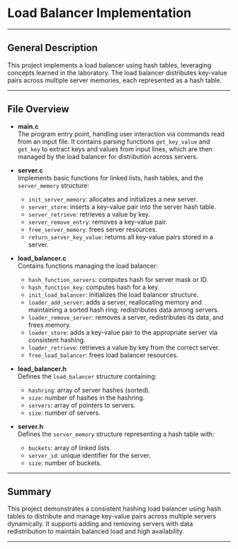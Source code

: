 # Load Balancer Implementation

---

## General Description

This project implements a load balancer using hash tables, leveraging concepts learned in the laboratory. The load balancer distributes key-value pairs across multiple server memories, each represented as a hash table.

---

## File Overview

- **main.c**  
  The program entry point, handling user interaction via commands read from an input file. It contains parsing functions `get_key_value` and `get_key` to extract keys and values from input lines, which are then managed by the load balancer for distribution across servers.

- **server.c**  
  Implements basic functions for linked lists, hash tables, and the `server_memory` structure:  
  - `init_server_memory`: allocates and initializes a new server.  
  - `server_store`: inserts a key-value pair into the server hash table.  
  - `server_retrieve`: retrieves a value by key.  
  - `server_remove_entry`: removes a key-value pair.  
  - `free_server_memory`: frees server resources.  
  - `return_server_key_value`: returns all key-value pairs stored in a server.

- **load_balancer.c**  
  Contains functions managing the load balancer:  
  - `hash_function_servers`: computes hash for server mask or ID.  
  - `hash_function_key`: computes hash for a key.  
  - `init_load_balancer`: initializes the load balancer structure.  
  - `loader_add_server`: adds a server, reallocating memory and maintaining a sorted hash ring; redistributes data among servers.  
  - `loader_remove_server`: removes a server, redistributes its data, and frees memory.  
  - `loader_store`: adds a key-value pair to the appropriate server via consistent hashing.  
  - `loader_retrieve`: retrieves a value by key from the correct server.  
  - `free_load_balancer`: frees load balancer resources.

- **load_balancer.h**  
  Defines the `load_balancer` structure containing:  
  - `hashring`: array of server hashes (sorted).  
  - `size`: number of hashes in the hashring.  
  - `servers`: array of pointers to servers.  
  - `size`: number of servers.

- **server.h**  
  Defines the `server_memory` structure representing a hash table with:  
  - `buckets`: array of linked lists.  
  - `server_id`: unique identifier for the server.  
  - `size`: number of buckets.

---

## Summary

This project demonstrates a consistent hashing load balancer using hash tables to distribute and manage key-value pairs across multiple servers dynamically. It supports adding and removing servers with data redistribution to maintain balanced load and high availability.

---
